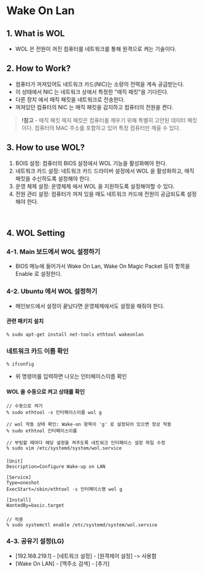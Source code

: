 # Wake On Lan

## 1. What is WOL
- WOL 은 전원이 꺼진 컴퓨터를 네트워크를 통해 원격으로 켜는 기술이다.

## 2. How to Work?
- 컴퓨터가 꺼져있어도 네트워크 카드(NIC)는 소량의 전력을 계속 공급받는다.
- 이 상태에서 NIC 는 네트워크 상에서 특정한 "매직 패킷"을 기다린다.
- 다른 장치 에서 매직 패킷을 네트워크로 전송한다.
- 꺼져있던 컴퓨터의 NIC 는 매직 패킷을 감지하고 컴퓨터의 전원을 켠다.

> **!참고** - 매직 패킷
> 매지 패킷은 컴퓨터를 깨우기 위해 특별히 고안된 데이터 패킷이다.
> 컴퓨터의 MAC 주소를 포함하고 있어 특정 컴퓨터만 깨울 수 있다.

## 3. How to use WOL?
1. BOIS 설정: 컴퓨터의 BIOS 설정에서 WOL 기능을 활성화해야 한다.
2. 네트워크 카드 설정: 네트워크 카드 드라이버 설정에서 WOL 을 활성화하고, 매직 패킷을 수신하도록 설정해야 한다.
3. 운영 체제 설정: 운영체제 에서 WOL 을 지원하도록 설정해야할 수 있다.
4. 전원 관리 설정: 컴퓨터가 꺼져 있을 때도 네트워크 카드에 전원이 공급되도록 설정해야 한다.

<br>

## 4. WOL Setting 

### 4-1. Main 보드에서 WOL 설정하기
- BIOS 메뉴에 들어가서 Wake On Lan, Wake On Magic Packet 등의 항목을 Enable 로 설정한다.

### 4-2. Ubuntu 에서 WOL 설정하기
- 메인보드에서 설정이 끝났다면 운영체제에서도 설정을 해줘야 한다.

#### 관련 패키지 설치
    % sudo apt-get install net-tools ethtool wakeonlan

### 네트워크 카드 이름 확인
    % ifconfig 
- 위 명령어를 입력하면 나오는 인터페이스이름 확인

####  WOL 을 수동으로 켜고 상태를 확인
    // 수동으로 켜기 
    % sudo ethtool -s 인터페이스이름 wol g
    
    // wol 작동 상태 확인: Wake-on 항목이 'g' 로 설정되어 있으면 정상 작동  
    % sudo ethtool 인터페이스이름
    
    // 부팅할 때마다 해당 설정을 켜주도록 네트워크 인터페이스 설정 파일 수정 
    % sudo vim /etc/systemd/system/wol.service
####
    [Unit]
    Description=Configure Wake-up on LAN
    
    [Service]
    Type=oneshot
    ExecStart=/sbin/ethtool -s 인터페이스명 wol g
    
    [Install]
    WantedBy=basic.target
####
    // 적용
    % sudo systemctl enable /etc/systemd/system/wol.service

### 4-3. 공유기 설정(LG)
- [192.168.219.1] - [네트워크 설정] - [원격제어 설정] -> 사용함
- [Wake On LAN] - [맥주소 검색] - [추가]

